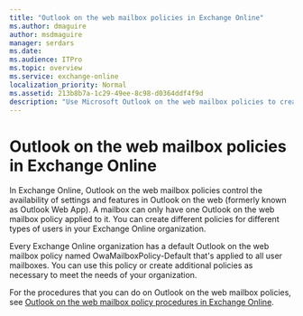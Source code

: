 ```yaml
---
title: "Outlook on the web mailbox policies in Exchange Online"
ms.author: dmaguire
author: msdmaguire
manager: serdars
ms.date: 
ms.audience: ITPro
ms.topic: overview
ms.service: exchange-online
localization_priority: Normal
ms.assetid: 213b8b7a-1c29-49ee-8c98-d0364ddf4f9d
description: "Use Microsoft Outlook on the web mailbox policies to create organization-level policies to manage access to features in Outlook on the web."
---
```


# Outlook on the web mailbox policies in Exchange Online

In Exchange Online, Outlook on the web mailbox policies control the availability of settings and features in Outlook on the web (formerly known as Outlook Web App). A mailbox can only have one Outlook on the web mailbox policy applied to it. You can create different policies for different types of users in your Exchange Online organization.

Every Exchange Online organization has a default Outlook on the web mailbox policy named OwaMailboxPolicy-Default that's applied to all user mailboxes. You can use this policy or create additional policies as necessary to meet the needs of your organization.

For the procedures that you can do on Outlook on the web mailbox policies, see [Outlook on the web mailbox policy procedures in Exchange Online](outlook-web-app-mailbox-policy-procedures.md).
